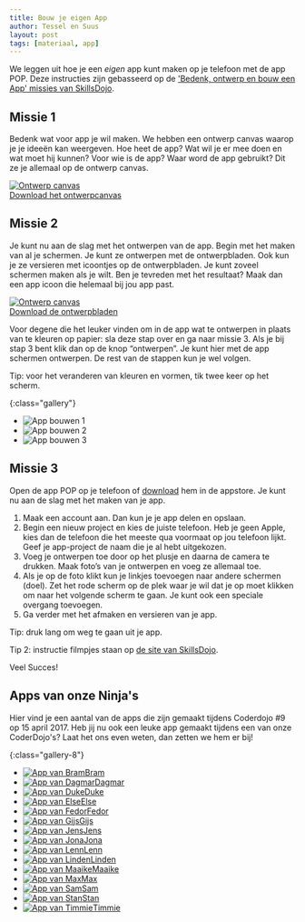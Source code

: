 ```yaml
---
title: Bouw je eigen App
author: Tessel en Suus
layout: post
tags: [materiaal, app]
---
```

We leggen uit hoe je een *eigen* app kunt maken op je telefoon met de app POP. Deze instructies zijn gebasseerd op de ['Bedenk, ontwerp en bouw een App' missies van SkillsDojo](https://www.skillsdojo.nl/bouw-een-app/).

Missie 1
--------
Bedenk wat voor app je wil maken. We hebben een ontwerp canvas waarop je je ideeën kan
weergeven. Hoe heet de app? Wat wil je er mee doen en wat moet hij kunnen? Voor wie is de app?
Waar word de app gebruikt? Dit ze je allemaal op de ontwerp canvas.

[![Ontwerp canvas](/static/img/app-ontwerpcanvas.png) <br/>Download het ontwerpcanvas](https://www.skillsdojo.nl/wp-content/uploads/2017/03/Ontwerp-Canvas-SkillsDojo.pdf)

Missie 2
--------
Je kunt nu aan de slag met het ontwerpen van de app. Begin met het maken van al je schermen. Je
kunt ze ontwerpen met de ontwerpbladen. Ook kun je ze versieren met icoontjes op de ontwerpbladen. Je kunt zoveel schermen maken als je wilt. Ben je tevreden met het resultaat? Maak dan een app icoon die helemaal bij jou app past.

[![Ontwerp canvas](/static/img/app-ontwerpbladen.png)<br/> Download de ontwerpbladen](https://www.skillsdojo.nl/wp-content/uploads/2017/03/Ontwerp-je-app-SkillsDojo-.pdf)

Voor degene die het leuker vinden om in de app wat te ontwerpen in plaats van te kleuren op papier: sla deze stap over en ga naar missie 3. Als je bij stap 3 bent klik dan op de knop “ontwerpen”. Je kunt hier met de app schermen ontwerpen. De rest van de stappen kun je wel volgen.

Tip: voor het veranderen van kleuren en vormen, tik twee keer op het scherm.

{:class="gallery"}
- ![App bouwen 1](/static/img/blog/2017-04-15-bouw-je-eigen-app/app-1.png)
- ![App bouwen 2](/static/img/blog/2017-04-15-bouw-je-eigen-app/app-2.png)
- ![App bouwen 3](/static/img/blog/2017-04-15-bouw-je-eigen-app/app-3.png)

Missie 3
--------
Open de app POP op je telefoon of [download](https://marvelapp.com/pop/) hem in de appstore. Je kunt nu aan de slag met het maken van je app.

1. Maak een account aan. Dan kun je je app delen en opslaan.
2. Begin een nieuw project en kies de juiste telefoon. Heb je geen Apple, kies dan de telefoon die het meeste qua voormaat op jou telefoon lijkt. Geef je app-project de naam die je al hebt uitgekozen.
3. Voeg je ontwerpen toe door op het plusje en daarna de camera te drukken. Maak foto’s van je ontwerpen en voeg ze allemaal toe.
4. Als je op de foto klikt kun je linkjes toevoegen naar andere schermen (doel). Zet het rode scherm op de plek waar je wil dat je op moet klikken om naar het volgende scherm te gaan. Je kunt ook een speciale overgang toevoegen.
5. Ga verder met het afmaken en versieren van je app.

Tip: druk lang om weg te gaan uit je app.

Tip 2: instructie filmpjes staan op [de site van SkillsDojo](https://www.skillsdojo.nl/bouw-een-app/).

Veel Succes!

Apps van onze Ninja's
---------------------
Hier vind je een aantal van de apps die zijn gemaakt tijdens Coderdojo #9 op 15 april 2017. Heb jij nu ook een leuke app gemaakt tijdens een van onze CoderDojo's? Laat het ons even weten, dan zetten we hem er bij!

{:class="gallery-8"}
- [![App van Bram](/static/img/blog/2017-04-15-bouw-je-eigen-app/app-bram.png)Bram](http://marvelapp.com/1ghf12g)
- [![App van Dagmar](/static/img/blog/2017-04-15-bouw-je-eigen-app/app-dagmar.png)Dagmar](http://marvelapp.com/1ghfji3)
- [![App van Duke](/static/img/blog/2017-04-15-bouw-je-eigen-app/app-duke.png)Duke](http://marvelapp.com/278ah74)
- [![App van Else](/static/img/blog/2017-04-15-bouw-je-eigen-app/app-else.png)Else](http://marvelapp.com/86021dj)
- [![App van Fedor](/static/img/blog/2017-04-15-bouw-je-eigen-app/app-fedor.png)Fedor](http://marvelapp.com/278b98a)
- [![App van Gijs](/static/img/blog/2017-04-15-bouw-je-eigen-app/app-gijs.png)Gijs](http://marvelapp.com/5ad89bb)
- [![App van Jens](/static/img/blog/2017-04-15-bouw-je-eigen-app/app-jens.png)Jens](http://marvelapp.com/2f6e1a1)
- [![App van Jona](/static/img/blog/2017-04-15-bouw-je-eigen-app/app-jona.png)Jona](http://marvelapp.com/3680ha9)
- [![App van Lenn](/static/img/blog/2017-04-15-bouw-je-eigen-app/app-lenn.png)Lenn](http://marvelapp.com/5ad58be)
- [![App van Linden](/static/img/blog/2017-04-15-bouw-je-eigen-app/app-linden.png)Linden](http://marvelapp.com/278aj79)
- [![App van Maaike](/static/img/blog/2017-04-15-bouw-je-eigen-app/app-maaike.png)Maaike](http://marvelapp.com/2f6de96)
- [![App van Max](/static/img/blog/2017-04-15-bouw-je-eigen-app/app-max.png)Max](http://marvelapp.com/1ghf457)
- [![App van Sam](/static/img/blog/2017-04-15-bouw-je-eigen-app/app-sam.png)Sam](http://marvelapp.com/4300aji)
- [![App van Stan](/static/img/blog/2017-04-15-bouw-je-eigen-app/app-stan.png)Stan](http://marvelapp.com/1ghfaaa)
- [![App van Timmie](/static/img/blog/2017-04-15-bouw-je-eigen-app/app-timmie.png)Timmie](http://marvelapp.com/4300i0d)